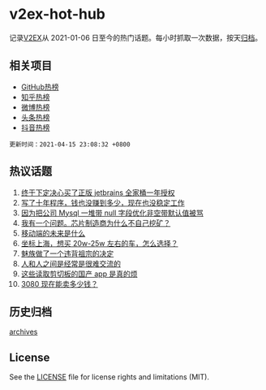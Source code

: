 # v2ex-hot-hub

 记录[V2EX](https://www.v2ex.com/)从 2021-01-06 日至今的热门话题。每小时抓取一次数据，按天[归档](archives)。
 
 ## 相关项目

- [GitHub热榜](https://github.com/snaildev/github-hot-hub)
- [知乎热榜](https://github.com/snaildev/zhihu-hot-hub)
- [微博热榜](https://github.com/snaildev/weibo-hot-hub)
- [头条热榜](https://github.com/snaildev/toutiao-hot-hub)
- [抖音热榜](https://github.com/snaildev/douyin-hot-hub)


 `更新时间：2021-04-15 23:08:32 +0800`

## 热议话题

1. [终于下定决心买了正版 jetbrains 全家桶一年授权](https://www.v2ex.com/t/770756)
1. [写了十年程序，钱也没赚到多少，现在也没稳定工作](https://www.v2ex.com/t/770791)
1. [因为把公司 Mysql 一堆带 null 字段优化非空带默认值被骂](https://www.v2ex.com/t/770788)
1. [我有一个问题。芯片制造商为什么不自己挖矿？](https://www.v2ex.com/t/770734)
1. [移动端的未来是什么](https://www.v2ex.com/t/770773)
1. [坐标上海，想买 20w-25w 左右的车，怎么选择？](https://www.v2ex.com/t/770780)
1. [魅族做了一个违背祖宗的决定](https://www.v2ex.com/t/770801)
1. [人和人之间是经常是很难交流的](https://www.v2ex.com/t/770722)
1. [这些读取剪切板的国产 app 是真的烦](https://www.v2ex.com/t/770796)
1. [3080 现在能卖多少钱？](https://www.v2ex.com/t/770746)

## 历史归档

[archives](archives)

## License

See the [LICENSE](LICENSE) file for license rights and limitations (MIT).
